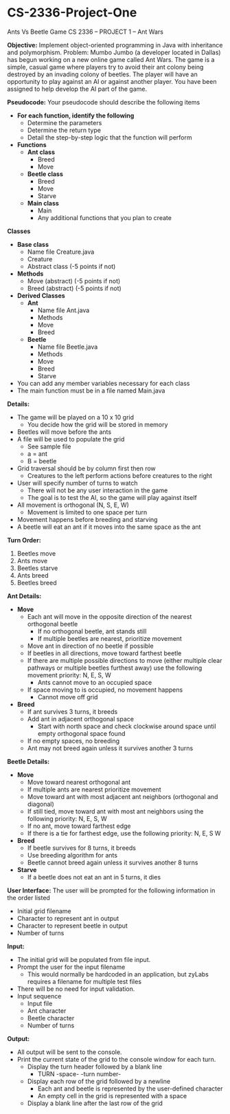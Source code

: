 # CS-2336-Project-One
Ants Vs Beetle Game
CS 2336 – PROJECT 1 – Ant Wars

**Objective:** Implement object-oriented programming in Java with inheritance and polymorphism.
Problem: Mumbo Jumbo (a developer located in Dallas) has begun working on a new online game called Ant
Wars. The game is a simple, casual game where players try to avoid their ant colony being destroyed by an
invading colony of beetles. The player will have an opportunity to play against an AI or against another player.
You have been assigned to help develop the AI part of the game.

**Pseudocode:** Your pseudocode should describe the following items
  - **For each function, identify the following**
    - Determine the parameters
    - Determine the return type
    - Detail the step-by-step logic that the function will perform
  - **Functions**
    - **Ant class**
      - Breed
      - Move
    - **Beetle class**
      - Breed
      - Move
      - Starve
    - **Main class**
      - Main
      - Any additional functions that you plan to create

**Classes**
  - **Base class**
    - Name file Creature.java
    - Creature
    - Abstract class (-5 points if not)
  - **Methods**
    - Move (abstract) (-5 points if not)
    - Breed (abstract) (-5 points if not)
  - **Derived Classes**
    - **Ant**
        - Name file Ant.java
        - Methods
        - Move
        - Breed
    - **Beetle**
        - Name file Beetle.java
        - Methods
        - Move
        - Breed
        - Starve
  - You can add any member variables necessary for each class
  - The main function must be in a file named Main.java

**Details:**
  - The game will be played on a 10 x 10 grid
    - You decide how the grid will be stored in memory
  - Beetles will move before the ants
  - A file will be used to populate the grid
    - See sample file
    - a = ant
    - B = beetle
  - Grid traversal should be by column first then row
    - Creatures to the left perform actions before creatures to the right
  - User will specify number of turns to watch
    - There will not be any user interaction in the game
    - The goal is to test the AI, so the game will play against itself
  - All movement is orthogonal (N, S, E, W)
    - Movement is limited to one space per turn
  - Movement happens before breeding and starving
  - A beetle will eat an ant if it moves into the same space as the ant

**Turn Order:**
  1. Beetles move
  2. Ants move
  3. Beetles starve
  4. Ants breed
  5. Beetles breed

**Ant Details:**
  - **Move**
    - Each ant will move in the opposite direction of the nearest orthogonal beetle
      - If no orthogonal beetle, ant stands still
      - If multiple beetles are nearest, prioritize movement
    - Move ant in direction of no beetle if possible
    - If beetles in all directions, move toward farthest beetle
    - If there are multiple possible directions to move (either multiple clear pathways or
      multiple beetles furthest away) use the following movement priority: N, E, S, W
      - Ants cannot move to an occupied space
    - If space moving to is occupied, no movement happens
      - Cannot move off grid
  - **Breed**
      - If ant survives 3 turns, it breeds
      - Add ant in adjacent orthogonal space
        - Start with north space and check clockwise around space until empty orthogonal space
          found
      - If no empty spaces, no breeding
      - Ant may not breed again unless it survives another 3 turns
  
**Beetle Details:**
  - **Move**
    - Move toward nearest orthogonal ant
    - If multiple ants are nearest prioritize movement
    - Move toward ant with most adjacent ant neighbors (orthogonal and diagonal)
    - If still tied, move toward ant with most ant neighbors using the following priority: N, E, S, W
    - If no ant, move toward farthest edge
    - If there is a tie for farthest edge, use the following priority: N, E, S W
  - **Breed**
    - If beetle survives for 8 turns, it breeds
    - Use breeding algorithm for ants
    - Beetle cannot breed again unless it survives another 8 turns
  - **Starve**
    - If a beetle does not eat an ant in 5 turns, it dies

**User Interface:** The user will be prompted for the following information in the order listed
  - Initial grid filename
  - Character to represent ant in output
  - Character to represent beetle in output
  - Number of turns

**Input:**
  - The initial grid will be populated from file input.
  - Prompt the user for the input filename
    - This would normally be hardcoded in an application, but zyLabs requires a filename for multiple
        test files
  - There will be no need for input validation.
  - Input sequence
    - Input file
    - Ant character
    - Beetle character
    - Number of turns
  
**Output:**
  - All output will be sent to the console.
  - Print the current state of the grid to the console window for each turn.
    - Display the turn header followed by a blank line
      - TURN -space- -turn number-
    - Display each row of the grid followed by a newline
      - Each ant and beetle is represented by the user-defined character
      - An empty cell in the grid is represented with a space
    - Display a blank line after the last row of the grid
